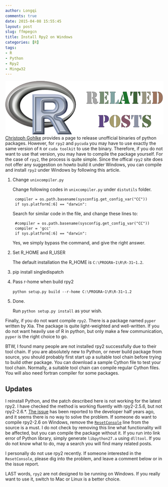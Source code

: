 ```yaml
---
author: Longqi
comments: true
date: 2015-04-08 15:55:45
layout: post
slug: ffmpegcn
title: Install Rpy2 on Windows
categories: [R]
tags:
- R
- Python
- Rpy2
- Mingw32
---
```

![R](/public/images/R.png)
[Christoph Gohlke](http://www.lfd.uci.edu/~gohlke/pythonlibs/#rpy2) provides a page to release unofficial binaries of python packages. However, for `rpy2` and `pycuda` you may have to use exactly the same version of `R` or `cuda toolkit` to use the binary. Therefore, if you do not want to use that version, you may have to compile the package yourself. For the case of `rpy2`, the process is quite simple. Since the offical `rpy2` site does not offer any suggestion on howto build it under Windows, you can compile and install `rpy2` under Windows by following this article.

1. Change `unixcompiler.py`

	Change following codes in `unixcompiler.py` under `distutils` folder.

	    compiler = os.path.basename(sysconfig.get_config_var("CC"))
	    if sys.platform[:6] == "darwin":

	Search for similar code in the file, and change these lines to:

	    #compiler = os.path.basename(sysconfig.get_config_var("CC"))
	    compiler = 'gcc'
	    if sys.platform[:6] == "darwin":

	Yes, we simply bypass the command, and give the right answer.

2. Set R_HOME and R_USER

	The default installation the R_HOME is `C:\PROGRA~1\R\R-31~1.2`.

3. pip install singledispatch

4. Pass r-home when build rpy2

	`python setup.py build --r-home C:\PROGRA~1\R\R-31~1.2`

5. Done. 

	Run `python setup.py install` as your wish.

Finally, if you do not want compile `rpy2`. There is a package named `pyper` written by Xia. The package is quite light-weighted and well-written. If you do not want heavily use of R in python, but only make a few communication, `pyper` is the right choice to go.

BTW, I found many people are not installed rpy2 successfully due to their tool chain. If you are absolutely new to Python, or never build package from source, you should probably first start up a suitable tool chain before trying to build other package. You can download a sample Cython file to test your tool chain. Normally, a suitable tool chain can compile regular Cython files. You will also need fortran compiler for some packages.

## Updates
I reinstall Python, and the patch described here is not working for the latest rpy2. I have checked the method is working fluently with rpy2-2.5.6, but not rpy2-2.6.*. [The issue](https://bitbucket.org/rpy2/rpy2/issues/261/installation-compilation-error-on-windows) has been reported to the developer half years ago, and it seems there is no way to solve the problem. If someone do want to compile rpy2-2.6 on Windows, remove the [`ResetConsole`](http://www.nudoq.org/#!/Packages/R.NET/RDotNet/ICharacterDevice/M/ResetConsole) line from the source is a must. I do not check by removing this line what functionality will be affected, but you can compile the package without it. If you run into link error of Python library, simply generate `libpython27.a` using `dlltool`. If you do not know what to do, may a search you will find many related posts.

I personally do not use rpy2 recently. If someone interested in the `ResetConsole`, please dig into the problem, and leave a comment below or in the issue report.

LAST words, `rpy2` are not designed to be running on Windows. If you really want to use it, switch to Mac or Linux is a better choice.


 